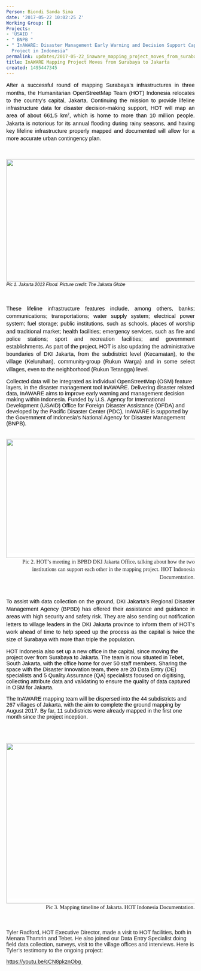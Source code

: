 ```yaml
---
Person: Biondi Sanda Sima
date: '2017-05-22 10:02:25 Z'
Working Group: []
Projects:
- 'USAID '
- " BNPB "
- " InAWARE: Disaster Management Early Warning and Decision Support Capacity Enhancement
  Project in Indonesia"
permalink: updates/2017-05-22_inaware_mapping_project_moves_from_surabaya_to_jakarta
title: InAWARE Mapping Project Moves from Surabaya to Jakarta
created: 1495447345
---
```

<p style="line-height: 1.38; margin-top: 0pt; margin-bottom: 0pt; text-align: justify;" dir="ltr"><span style="font-size: 11pt; font-family: Arial; color: #000000; background-color: transparent; font-weight: 400; font-style: normal; font-variant: normal; text-decoration: none; vertical-align: baseline; white-space: pre-wrap;">After a successful round of mapping Surabaya’s infrastructures in three months, the Humanitarian OpenStreetMap Team (HOT) Indonesia relocates to the country’s capital, Jakarta. Continuing the mission to provide lifeline infrastructure data for disaster decision-making support, HOT will map an area of about 661.5 km</span><span style="font-size: 6.6pt; font-family: Arial; color: #000000; background-color: transparent; font-weight: 400; font-style: normal; font-variant: normal; text-decoration: none; vertical-align: super; white-space: pre-wrap;">2</span><span style="font-size: 11pt; font-family: Arial; color: #000000; background-color: transparent; font-weight: 400; font-style: normal; font-variant: normal; text-decoration: none; vertical-align: baseline; white-space: pre-wrap;">, which is home to more than 10 million people. Jakarta is notorious for its annual flooding during rainy seasons, and having key lifeline infrastructure properly mapped and documented will allow for a more accurate urban contingency plan.</span></p><p><strong id="docs-internal-guid-167de966-2f7f-e328-3691-677de47b5d97" style="font-weight: normal;">&nbsp;</strong></p><p style="line-height: 1.38; margin-top: 0pt; margin-bottom: 0pt; text-align: justify;" dir="ltr"><span style="font-size: 11pt; font-family: Arial; color: #000000; background-color: transparent; font-weight: 400; font-style: normal; font-variant: normal; text-decoration: none; vertical-align: baseline; white-space: pre-wrap;"><img style="border: none; transform: rotate(0.00rad); -webkit-transform: rotate(0.00rad);" src="https://lh6.googleusercontent.com/4isrxDkHoXxG0BYH4D2VGslssY0VKeo8It4relSQAqUsKZII5cK6LZxJVDrQjNDfptN1oPJGwIH8HHa3UxgG5TmRGzo6nhJP8VEPWIxJ2tz8bAYhTtFQqAnMzj7kyFEfh5375S2_" alt="" width="624" height="326"></span></p><p style="line-height: 1.38; margin-top: 0pt; margin-bottom: 0pt; text-align: justify;" dir="ltr"><span style="font-size: 11pt; font-family: Arial; color: #000000; background-color: transparent; font-weight: 400; font-style: normal; font-variant: normal; text-decoration: none; vertical-align: baseline; white-space: pre-wrap;"><span style="font-size: 9pt; font-family: Arial; background-color: transparent; font-style: italic; font-variant-ligatures: normal; font-variant-caps: normal; font-variant-east-asian: normal; font-variant-position: normal;">Pic 1. Jakarta 2013 Flood. Picture credit: The Jakarta Globe</span></span></p><p><strong style="font-weight: normal;">&nbsp;</strong></p><p style="line-height: 1.38; margin-top: 0pt; margin-bottom: 0pt; text-align: justify;" dir="ltr"><span style="font-size: 11pt; font-family: Arial; color: #000000; background-color: transparent; font-weight: 400; font-style: normal; font-variant: normal; text-decoration: none; vertical-align: baseline; white-space: pre-wrap;">These lifeline infrastructure features include, among others, banks; communications; transportations; water supply system; electrical power system; fuel storage; public institutions, such as schools, places of worship and traditional market; health facilities; emergency services, such as fire and police stations; sport and recreation facilities; and government establishments. As part of the project, HOT is also updating the administrative boundaries of DKI Jakarta, from the subdistrict level (Kecamatan), to the village (Keluruhan), community-group (Rukun Warga) and in some select villages, even to the neighborhood (Rukun Tetangga) level. </span></p><p><span style="font-size: 11pt; font-family: Arial; color: #000000; background-color: transparent; font-weight: 400; font-style: normal; font-variant: normal; text-decoration: none; vertical-align: baseline; white-space: pre-wrap;">Collected data will be integrated as individual OpenStreetMap (OSM) feature layers, in the disaster management tool InAWARE. Delivering disaster related data, InAWARE aims to improve early warning and management decision making within Indonesia. Funded by U.S. Agency for International Development (USAID) Office for Foreign Disaster Assistance (OFDA) and developed by the Pacific Disaster Center (PDC), InAWARE is supported by the Government of Indonesia’s National Agency for Disaster Management (BNPB). </span></p><p style="line-height: 1.38; margin-top: 0pt; margin-bottom: 0pt; text-align: justify;" dir="ltr">&nbsp;</p><p style="line-height: 1.38; margin-top: 0pt; margin-bottom: 0pt; text-align: center;" dir="ltr"><span style="font-size: 11pt; font-family: Calibri; color: #222222; background-color: #ffffff; font-weight: 400; font-style: normal; font-variant: normal; text-decoration: none; vertical-align: baseline; white-space: pre-wrap;"><img style="border: none; transform: rotate(0.00rad); -webkit-transform: rotate(0.00rad);" src="https://lh6.googleusercontent.com/tuXykqHCRPmIklLGEvq_3Qt0Q5zqtSKmIk8h77BGMCefpxDpFo7-yMoy8VS0Agpwk3s9oi5GIhCFYAuvPGmgBb-aB-YoAvXIkak_4t-gEu2zwpWtRG3S0jEueiY3gISQwuxSSNl_" alt="" width="563" height="317"></span></p><p style="line-height: 1.38; margin-top: 0pt; margin-bottom: 0pt; text-align: right;" dir="ltr"><span style="font-size: 11pt; font-family: Calibri; color: #222222; font-style: normal; font-variant-ligatures: normal; font-variant-caps: normal; font-variant-east-asian: normal; font-variant-position: normal; white-space: pre-wrap;">Pic 2. HOT’s meeting in BPBD DKI Jakarta Office, talking about how the two institutions can support each other in the mapping project. HOT Indonesia Documentation.</span></p><p><strong style="font-weight: normal;">&nbsp;</strong></p><p style="line-height: 1.38; margin-top: 0pt; margin-bottom: 0pt; text-align: justify;" dir="ltr"><span style="font-size: 11pt; font-family: Arial; color: #000000; background-color: transparent; font-weight: 400; font-style: normal; font-variant: normal; text-decoration: none; vertical-align: baseline; white-space: pre-wrap;">To assist with data collection on the ground, DKI Jakarta’s Regional Disaster Management Agency (BPBD) has offered their assistance and guidance in areas with high security and safety risk. They are also sending out notification letters to village leaders in the DKI Jakarta province to inform them of HOT’s work ahead of time to help speed up the process as the capital is twice the size of Surabaya with more than triple the population.</span></p><p><span style="font-size: 11pt; font-family: Arial; color: #000000; background-color: transparent; font-weight: 400; font-style: normal; font-variant: normal; text-decoration: none; vertical-align: baseline; white-space: pre-wrap;">HOT Indonesia also set up a new office in the capital, since moving the project over from Surabaya to Jakarta. The team is now situated in Tebet, South Jakarta, with the office home for over 50 staff members. Sharing the space with the Disaster Innovation team, there are 20 Data Entry (DE) specialists and 5 Quality Assurance (QA) specialists focused on digitising, collecting attribute data and validating to ensure the quality of data captured in OSM for Jakarta. </span></p><p><span style="font-size: 11pt; font-family: Arial; color: #000000; background-color: transparent; font-weight: 400; font-style: normal; font-variant: normal; text-decoration: none; vertical-align: baseline; white-space: pre-wrap;">The InAWARE mapping team will be dispersed into the 44 subdistricts and 267 villages of Jakarta, with the aim to complete the ground mapping by August 2017. By far, 11 subdistricts were already mapped in the first one month since the project inception. </span></p><p><strong style="font-weight: normal;"><br><br></strong></p><p style="line-height: 1.38; margin-top: 0pt; margin-bottom: 0pt; text-align: center;" dir="ltr"><span style="font-size: 11pt; font-family: Calibri; color: #222222; background-color: #ffffff; font-weight: 400; font-style: normal; font-variant: normal; text-decoration: none; vertical-align: baseline; white-space: pre-wrap;"><img style="border: none; transform: rotate(0.00rad); -webkit-transform: rotate(0.00rad);" src="https://lh4.googleusercontent.com/t1xJWYVa0b7gSVNpO_w3Nye1jNACbJNkSeiiEuelS75vQ2ice6LtH2EqS8d9LJRuqv52NVuM_AA5MGd_U4kShaUe2VMGMzSP7nnrGISE7_aQlmBTLKEUHLSTWZA_lNl0T52zvTFe" alt="" width="605" height="427"></span></p><p style="line-height: 1.38; margin-top: 0pt; margin-bottom: 6pt; margin-left: -31.5pt; text-align: right;" dir="ltr"><span style="font-size: 11pt; font-family: Calibri; color: #000000; background-color: transparent; font-weight: 400; font-style: normal; font-variant: normal; text-decoration: none; vertical-align: baseline; white-space: pre-wrap;">Pic 3. Mapping timeline of Jakarta. HOT Indonesia Documentation.</span></p><p><br><br><span style="font-size: 11pt; font-family: Arial; background-color: transparent; font-style: normal; font-variant-ligatures: normal; font-variant-caps: normal; font-variant-east-asian: normal; font-variant-position: normal; white-space: pre-wrap;">Tyler Radford, HOT Executive Director, made a visit to HOT facilities, both in Menara Thamrin and Tebet. He also joined our Data Entry Specialist doing field data collection, surveys, visit to the village offices and interviews. Here is Tyler’s testimony to the ongoing project:</span></p><p><a href="https://youtu.be/cCN8pkznObg" target="_blank"><span style="font-size: 11pt; font-family: Arial; background-color: transparent; font-style: normal; font-variant-ligatures: normal; font-variant-caps: normal; font-variant-east-asian: normal; font-variant-position: normal; white-space: pre-wrap;">https://youtu.be/cCN8pkznObg </span></a></p>
